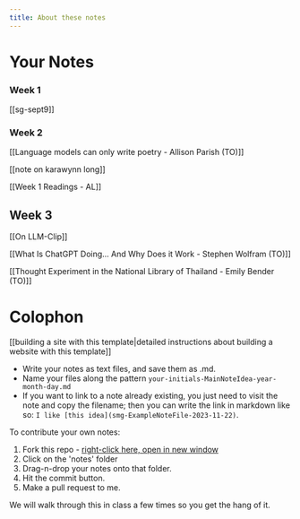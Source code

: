 ```yaml
---
title: About these notes
---
```

# Your Notes

### Week 1

[[sg-sept9]]
### Week 2

[[Language models can only write poetry - Allison Parish (TO)]]

[[note on karawynn long]]

[[Week 1 Readings - AL]]

## Week 3

[[On LLM-Clip]]

[[What Is ChatGPT Doing… And Why Does it Work - Stephen Wolfram (TO)]]

[[Thought Experiment in the National Library of Thailand - Emily Bender (TO)]]

# Colophon

[[building a site with this template|detailed instructions about building a website with this template]]

- Write your notes as text files, and save them as .md.
- Name your files along the pattern `your-initials-MainNoteIdea-year-month-day.md`
- If you want to link to a note already existing, you just need to visit the note and copy the filename; then you can write the link in markdown like so: `I like [this idea](smg-ExampleNoteFile-2023-11-22)`.

To contribute your own notes:

1. Fork this repo - [right-click here, open in new window](https://github.com/shawngraham/4805-garden/fork)
2. Click on the 'notes' folder
3. Drag-n-drop your notes onto that folder.
4. Hit the commit button.
5. Make a pull request to me.

We will walk through this in class a few times so you get the hang of it.
